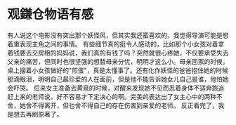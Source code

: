 # 观鎌仓物语有感
有人说这个电影没有突出那个妖怪风，但其实我还蛮喜欢的，我觉得导演可能是想着重表现主角之间的事情。
有些细节真的挺令人感动的，比如那个小女孩对着拿着钱要去交房租的妈妈说，我们真的有钱了吗？突然就很心疼她，不仅要承受失去父亲的痛苦，但同时也很坚强的想替母亲分忧，明明才这么小。母亲回家的时候，桌上摆着小女孩做好的"煎蛋"，真是太懂事了。还有化作妖怪的爸爸抱住她的时候那滴眼泪，明明自己最珍爱的人在面前，但是他不能告诉她女儿自己是谁，他怕她会吓哭。
后来女主准备去黄泉的时候，对醒来发现她不见而忍着身体不适奔跑追赶上来的老师说，好不容易才下定决心的啊。完美的表达出了女主心中的两种不舍，她舍不得离开，但也舍不得自己的存在伤害到亲爱的老师。
反正看完了，我是想去再刷原著了。